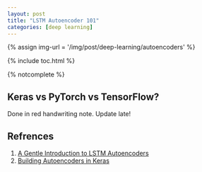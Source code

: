 ```yaml
---
layout: post
title: "LSTM Autoencoder 101"
categories: [deep learning]
---
```


{% assign img-url = '/img/post/deep-learning/autoencoders' %}

{% include toc.html %}

{% notcomplete %}

## Keras vs PyTorch vs TensorFlow?

Done in red handwriting note. Update late!

## Refrences

1. [A Gentle Introduction to LSTM Autoencoders](https://machinelearningmastery.com/lstm-autoencoders/)
2. [Building Autoencoders in Keras](https://blog.keras.io/building-autoencoders-in-keras.html)